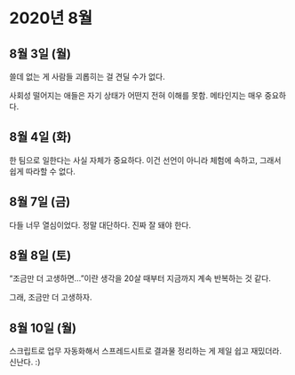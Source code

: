 # 2020년 8월

## 8월 3일 (월)

쓸데 없는 게 사람들 괴롭히는 걸 견딜 수가 없다.

사회성 떨어지는 애들은 자기 상태가 어떤지 전혀 이해를 못함. 메타인지는 매우 중요하다.

## 8월 4일 (화)

한 팀으로 일한다는 사실 자체가 중요하다. 이건 선언이 아니라 체험에 속하고, 그래서 쉽게 따라할 수 없다.

## 8월 7일 (금)

다들 너무 열심이었다. 정말 대단하다. 진짜 잘 돼야 한다.

## 8월 8일 (토)

“조금만 더 고생하면…”이란 생각을 20살 때부터 지금까지 계속 반복하는 것 같다.

그래, 조금만 더 고생하자.

## 8월 10일 (월)

스크립트로 업무 자동화해서 스프레드시트로 결과물 정리하는 게 제일 쉽고 재밌더라. 신난다. :)
